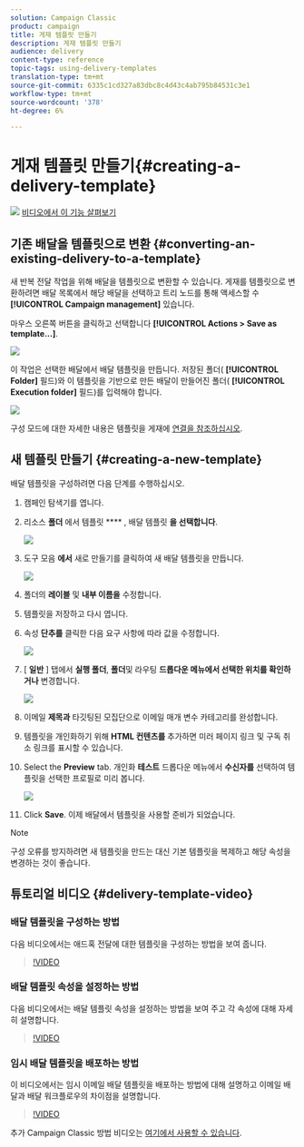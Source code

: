 ```yaml
---
solution: Campaign Classic
product: campaign
title: 게재 템플릿 만들기
description: 게재 템플릿 만들기
audience: delivery
content-type: reference
topic-tags: using-delivery-templates
translation-type: tm+mt
source-git-commit: 6335c1cd327a83dbc8c4d43c4ab795b84531c3e1
workflow-type: tm+mt
source-wordcount: '378'
ht-degree: 6%

---
```



# 게재 템플릿 만들기{#creating-a-delivery-template}

![](assets/do-not-localize/how-to-video.png) [비디오에서 이 기능 살펴보기](#delivery-template-video)

## 기존 배달을 템플릿으로 변환 {#converting-an-existing-delivery-to-a-template}

새 반복 전달 작업을 위해 배달을 템플릿으로 변환할 수 있습니다. 게재를 템플릿으로 변환하려면 배달 목록에서 해당 배달을 선택하고 트리 노드를 통해 액세스할 수 **[!UICONTROL Campaign management]** 있습니다.

마우스 오른쪽 버튼을 클릭하고 선택합니다 **[!UICONTROL Actions > Save as template...]**.

![](assets/s_ncs_user_campaign_save_as_scenario.png)

이 작업은 선택한 배달에서 배달 템플릿을 만듭니다. 저장된 폴더( **[!UICONTROL Folder]** 필드)와 이 템플릿을 기반으로 만든 배달이 만들어진 폴더( **[!UICONTROL Execution folder]** 필드)를 입력해야 합니다.

![](assets/s_ncs_user_campaign_save_as_scenario_a.png)

구성 모드에 대한 자세한 내용은 템플릿을 게재에 [연결을 참조하십시오](../../delivery/using/creating-a-delivery-from-a-template.md#linking-the-template-to-a-delivery).

## 새 템플릿 만들기 {#creating-a-new-template}

배달 템플릿을 구성하려면 다음 단계를 수행하십시오.

1. 캠페인 탐색기를 엽니다.
1. 리소스 **폴더** 에서 템플릿 **** , 배달 템플릿 **을 선택합니다**.

   ![](assets/delivery_template_1.png)

1. 도구 모음 **에서** 새로 만들기를 클릭하여 새 배달 템플릿을 만듭니다.

   ![](assets/delivery_template_2.png)

1. 폴더의 **레이블** 및 **내부 이름을** 수정합니다.
1. 템플릿을 저장하고 다시 엽니다.
1. 속성 **단추를** 클릭한 다음 요구 사항에 따라 값을 수정합니다.

   ![](assets/delivery_template_3.png)

1. [ **일반** ] 탭에서 **실행 폴더**, **폴더**&#x200B;및 라우팅 **드롭다운 메뉴에서 선택한 위치를 확인하거나** 변경합니다.

   ![](assets/delivery_template_4.png)

1. 이메일 **제목과** 타깃팅된 모집단으로 이메일 매개 변수 카테고리를 완성합니다.
1. 템플릿을 개인화하기 위해 **HTML 컨텐츠를** 추가하면 미러 페이지 링크 및 구독 취소 링크를 표시할 수 있습니다.
1. Select the **Preview** tab. 개인화 **테스트** 드롭다운 메뉴에서 **수신자를** 선택하여 템플릿을 선택한 프로필로 미리 봅니다.

   ![](assets/delivery_template_5.png)

1. Click **Save**. 이제 배달에서 템플릿을 사용할 준비가 되었습니다.

>[!NOTE]
>
>구성 오류를 방지하려면 새 템플릿을 만드는 대신 기본 템플릿을 복제하고 해당 속성을 변경하는 것이 좋습니다.

## 튜토리얼 비디오 {#delivery-template-video}

### 배달 템플릿을 구성하는 방법

다음 비디오에서는 애드혹 전달에 대한 템플릿을 구성하는 방법을 보여 줍니다.

>[!VIDEO](https://video.tv.adobe.com/v/24066?quality=12)

### 배달 템플릿 속성을 설정하는 방법

다음 비디오에서는 배달 템플릿 속성을 설정하는 방법을 보여 주고 각 속성에 대해 자세히 설명합니다.

>[!VIDEO](https://video.tv.adobe.com/v/24067?quality=12)

### 임시 배달 템플릿을 배포하는 방법

이 비디오에서는 임시 이메일 배달 템플릿을 배포하는 방법에 대해 설명하고 이메일 배달과 배달 워크플로우의 차이점을 설명합니다.

>[!VIDEO](https://video.tv.adobe.com/v/24065?quality=12)

추가 Campaign Classic 방법 비디오는 [여기에서 사용할 수 있습니다](https://experienceleague.adobe.com/docs/campaign-classic-learn/tutorials/overview.html).